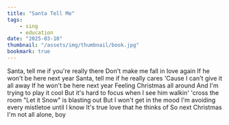 ```yaml
---
title: "Santa Tell Me"
tags:
    - sing
    - education
date: "2025-03-10"
thumbnail: "/assets/img/thumbnail/book.jpg"
bookmark: true
---
```


Santa, tell me if you're really there
Don't make me fall in love again
If he won't be here next year
Santa, tell me if he really cares
'Cause I can't give it all away
If he won't be here next year
Feeling Christmas all around
And I'm trying to play it cool
But it's hard to focus when I see him walkin' 'cross the room
"Let it Snow" is blasting out
But I won't get in the mood
I'm avoiding every mistletoe until I know
It's true love that he thinks of
So next Christmas
I'm not all alone, boy

